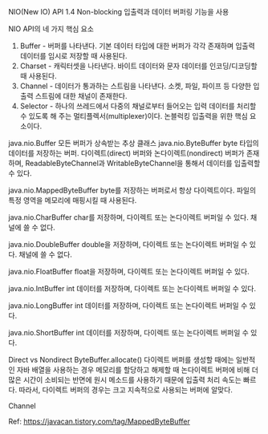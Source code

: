 NIO(New IO) API 1.4 
Non-blocking 입출력과 데이터 버퍼링 기능을 사용

NIO API의 네 가지 핵심 요소
1. Buffer - 버퍼를 나타낸다. 기본 데이터 타입에 대한 버퍼가 각각 존재하며 입출력 데이터를 임시로 저장할 때 사용된다.
2. Charset - 캐릭터셋을 나타낸다. 바이트 데이터와 문자 데이터를 인코딩/디코딩할때 사용된다.
3. Channel - 데이터가 통과하는 스트림을 나타낸다. 소켓, 파일, 파이프 등 다양한 입출력 스트림에 대한 채널이 존재한다.
4. Selector - 하나의 쓰레드에서 다중의 채널로부터 들어오는 입력 데이터를 처리할 수 있도록 해 주는 멀티플렉서(multiplexer)이다. 
  논블럭킹 입출력을 위한 핵심 요소이다.
  
java.nio.Buffer	모든 버퍼가 상속받는 추상 클래스
java.nio.ByteBuffer	byte 타입의 데이터를 저장하는 버퍼. 
다이렉트(direct) 버퍼와 논다이렉트(nondirect) 버퍼가 존재하며, ReadableByteChannel과 WritableByteChannel을 통해서 데이터를 입출력할 수 있다.

java.nio.MappedByteBuffer	byte를 저장하는 버퍼로서 항상 다이렉트이다. 파일의 특정 영역을 메모리에 매핑시킬 때 사용된다.

java.nio.CharBuffer	char를 저장하며, 다이렉트 또는 논다이렉트 버퍼일 수 있다. 채널에 쓸 수 없다.

java.nio.DoubleBuffer	double을 저장하며, 다이렉트 또는 논다이렉트 버퍼일 수 있다. 채널에 쓸 수 없다.

java.nio.FloatBuffer	float을 저장하며, 다이렉트 또는 논다이렉트 버퍼일 수 있다.

java.nio.IntBuffer	int 데이터를 저장하며, 다이렉트 또는 논다이렉트 버퍼일 수 있다.

java.nio.LongBuffer	int 데이터를 저장하며, 다이렉트 또는 논다이렉트 버퍼일 수 있다.

java.nio.ShortBuffer	int 데이터를 저장하며, 다이렉트 또는 논다이렉트 버퍼일 수 있다.

Direct vs Nondirect
ByteBuffer.allocate()
다이렉트 버퍼를 생성할 때에는 일반적인 자바 배열을 사용하는 경우 메모리를 할당하고 해제할 때 논다이렉트 버퍼에 비해 더 많은 시간이 소비되는 반면에 
원시 메소드를 사용하기 때문에 입출력 처리 속도는 빠르다. 
따라서, 다이렉트 버퍼의 경우는 크고 지속적으로 사용되는 버퍼에 알맞다.

Channel


Ref: https://javacan.tistory.com/tag/MappedByteBuffer
